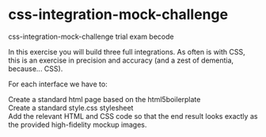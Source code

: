 # css-integration-mock-challenge
css-integration-mock-challenge trial exam becode

In this exercise you will build three full integrations.
As often is with CSS, this is an exercise in precision and accuracy (and a zest of dementia, because... CSS).

For each interface we have to:

Create a standard html page based on the html5boilerplate <br>
Create a standard style.css stylesheet <br>
Add the relevant HTML and CSS code so that the end result looks exactly as the provided high-fidelity mockup images. <br>
